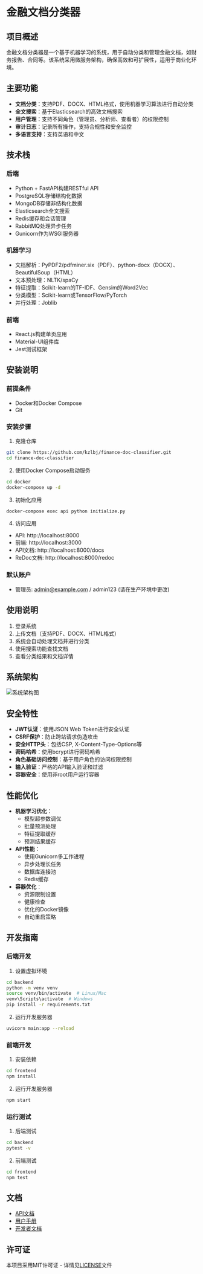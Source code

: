 # 金融文档分类器

## 项目概述
金融文档分类器是一个基于机器学习的系统，用于自动分类和管理金融文档，如财务报告、合同等。该系统采用微服务架构，确保高效和可扩展性，适用于商业化环境。

## 主要功能
- **文档分类**：支持PDF、DOCX、HTML格式，使用机器学习算法进行自动分类
- **全文搜索**：基于Elasticsearch的高效文档搜索
- **用户管理**：支持不同角色（管理员、分析师、查看者）的权限控制
- **审计日志**：记录所有操作，支持合规性和安全监控
- **多语言支持**：支持英语和中文

## 技术栈
### 后端
- Python + FastAPI构建RESTful API
- PostgreSQL存储结构化数据
- MongoDB存储非结构化数据
- Elasticsearch全文搜索
- Redis缓存和会话管理
- RabbitMQ处理异步任务
- Gunicorn作为WSGI服务器

### 机器学习
- 文档解析：PyPDF2/pdfminer.six（PDF）、python-docx（DOCX）、BeautifulSoup（HTML）
- 文本预处理：NLTK/spaCy
- 特征提取：Scikit-learn的TF-IDF、Gensim的Word2Vec
- 分类模型：Scikit-learn或TensorFlow/PyTorch
- 并行处理：Joblib

### 前端
- React.js构建单页应用
- Material-UI组件库
- Jest测试框架

## 安装说明

### 前提条件
- Docker和Docker Compose
- Git

### 安装步骤
1. 克隆仓库
```bash
git clone https://github.com/kzlbj/finance-doc-classifier.git
cd finance-doc-classifier
```

2. 使用Docker Compose启动服务
```bash
cd docker
docker-compose up -d
```

3. 初始化应用
```bash
docker-compose exec api python initialize.py
```

4. 访问应用
- API: http://localhost:8000
- 前端: http://localhost:3000
- API文档: http://localhost:8000/docs
- ReDoc文档: http://localhost:8000/redoc

### 默认账户
- 管理员: admin@example.com / admin123 (请在生产环境中更改)

## 使用说明
1. 登录系统
2. 上传文档（支持PDF、DOCX、HTML格式）
3. 系统会自动处理文档并进行分类
4. 使用搜索功能查找文档
5. 查看分类结果和文档详情

## 系统架构
![系统架构图](docs/architecture.png)

## 安全特性
- **JWT认证**：使用JSON Web Token进行安全认证
- **CSRF保护**：防止跨站请求伪造攻击
- **安全HTTP头**：包括CSP, X-Content-Type-Options等
- **密码哈希**：使用bcrypt进行密码哈希
- **角色基础访问控制**：基于用户角色的访问权限控制
- **输入验证**：严格的API输入验证和过滤
- **容器安全**：使用非root用户运行容器

## 性能优化
- **机器学习优化**：
  - 模型超参数调优
  - 批量预测处理
  - 特征提取缓存
  - 预测结果缓存
- **API性能**：
  - 使用Gunicorn多工作进程
  - 异步处理长任务
  - 数据库连接池
  - Redis缓存
- **容器优化**：
  - 资源限制设置
  - 健康检查
  - 优化的Docker镜像
  - 自动重启策略

## 开发指南

### 后端开发
1. 设置虚拟环境
```bash
cd backend
python -m venv venv
source venv/bin/activate  # Linux/Mac
venv\Scripts\activate  # Windows
pip install -r requirements.txt
```

2. 运行开发服务器
```bash
uvicorn main:app --reload
```

### 前端开发
1. 安装依赖
```bash
cd frontend
npm install
```

2. 运行开发服务器
```bash
npm start
```

### 运行测试
1. 后端测试
```bash
cd backend
pytest -v
```

2. 前端测试
```bash
cd frontend
npm test
```

## 文档
- [API文档](http://localhost:8000/docs)
- [用户手册](docs/user_manual.md)
- [开发者文档](docs/developer_guide.md)

## 许可证
本项目采用MIT许可证 - 详情见[LICENSE](LICENSE)文件 
